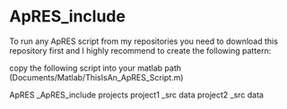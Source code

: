 # ApRES_include

To run any ApRES script from my repositories you need to download this repository first and I highly recommend to create the following pattern:

copy the following script into your matlab path (Documents/Matlab/ThisIsAn_ApRES_Script.m)

ApRES
    _ApRES_include
    projects
        project1
            _src
            data
        project2
            _src
            data

